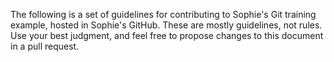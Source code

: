 The following is a set of guidelines for contributing to Sophie's Git training example, hosted in Sophie's GitHub. These are mostly guidelines, not rules. Use your best judgment, and feel free to propose changes to this document in a pull request.
